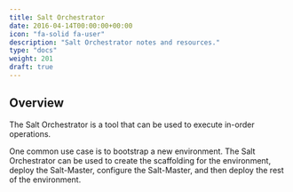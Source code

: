 ```yaml
---
title: Salt Orchestrator
date: 2016-04-14T00:00:00+00:00
icon: "fa-solid fa-user"
description: "Salt Orchestrator notes and resources."
type: "docs"
weight: 201
draft: true
---
```


## Overview

The Salt Orchestrator is a tool that can be used to execute in-order operations.

One common use case is to bootstrap a new environment. The Salt Orchestrator can be used to create the scaffolding for the environment, deploy the Salt-Master, configure the Salt-Master, and then deploy the rest of the environment.
